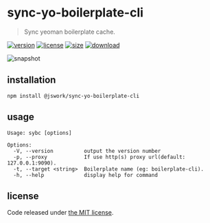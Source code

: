 # sync-yo-boilerplate-cli
> Sync yeoman boilerplate cache.

[![version][version-image]][version-url]
[![license][license-image]][license-url]
[![size][size-image]][size-url]
[![download][download-image]][download-url]

![snapshot](https://tva1.sinaimg.cn/large/0081Kckwgy1gk87ynhkbaj30u60asasp.jpg)

## installation
```shell
npm install @jswork/sync-yo-boilerplate-cli
```

## usage
~~~
Usage: sybc [options]

Options:
  -V, --version          output the version number
  -p, --proxy            If use http(s) proxy url(default: 127.0.0.1:9090).
  -t, --target <string>  Boilerplate name (eg: boilerplate-cli).
  -h, --help             display help for command
~~~

## license
Code released under [the MIT license](https://github.com/afeiship/sync-yo-boilerplate-cli/blob/master/LICENSE.txt).

[version-image]: https://img.shields.io/npm/v/@jswork/sync-yo-boilerplate-cli
[version-url]: https://npmjs.org/package/@jswork/sync-yo-boilerplate-cli

[license-image]: https://img.shields.io/npm/l/@jswork/sync-yo-boilerplate-cli
[license-url]: https://github.com/afeiship/sync-yo-boilerplate-cli/blob/master/LICENSE.txt

[size-image]: https://img.shields.io/bundlephobia/minzip/@jswork/sync-yo-boilerplate-cli
[size-url]: https://github.com/afeiship/sync-yo-boilerplate-cli/blob/master/dist/sync-yo-boilerplate-cli.min.js

[download-image]: https://img.shields.io/npm/dm/@jswork/sync-yo-boilerplate-cli
[download-url]: https://www.npmjs.com/package/@jswork/sync-yo-boilerplate-cli
